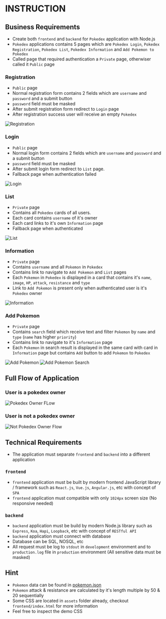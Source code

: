 # INSTRUCTION

## Business Requirements

- Create both `frontend` and `backend` for `Pokedex` application with Node.js
- `Pokedex` applications contains 5 pages which are `Pokedex Login`, `Pokedex Registration`, `Pokedex List`, `Pokedex Information` and `Add Pokemon to Pokedex`
- Called page that required authentication a `Private` page, otherwiser called it `Public` page

### Registration

- `Public` page
- Normal registration form contains 2 fields which are `username` and `password` and a submit button
- `password` field must be masked
- After submit registration form redirect to `Login` page
- After registration success user will receive an empty `Pokedex`

![Registration](./screenshots/REGISTRATION.png "Registration")

### Login

- `Public` page
- Normal login form contains 2 fields which are `username` and `password` and a submit button
- `password` field must be masked
- After submit login form redirect to `List` page.
- Fallback page when authentication failed

![Login](./screenshots/LOGIN.png "Login")

### List

- `Private` page
- Contains all `Pokedex` cards of all users.
- Each card contains `username` of it's owner
- Each card links to it's own `Information` page
- Fallback page when authenticated

![List](./screenshots/LIST.png "List")

### Information

- `Private` page
- Contains `username` and all `Pokemon` in  `Pokedex`
- Contains link to navigate to `Add Pokemon` and `List` pages
- Each `Pokemon` in `Pokedex` is displayed in a card that contains it's `name`, `image`, `HP`, `attack`, `resistance` and `type`
- Link to `Add Pokemon` is present only when authenticated user is it's `Pokedex` owner

![Information](./screenshots/INFORMATION.png "Information")

### Add Pokemon

- `Private` page
- Contains `search` field which receive text and filter `Pokemon` by `name` and `type` (`name` has higher `priority`)
- Contains link to navigate to it's `Information` page
- Each `Pokemon` in search result is displayed in the same card with card in `Information` page but contains `Add` button to add `Pokemon` to `Pokedex`

![Add Pokemon](./screenshots/ADD_POKEMON.png "Add Pokemon")
![Add Pokemon Search](./screenshots/ADD_POKEMON_SEARCH.png "Add Pokemon Search")

## Full Flow of Application

### User is a pokedex owner

![Pokedex Owner FLow](./screenshots/POKEDEX_OWNER_FLOW.gif "Pokedex Owner Flow")

### User is not a pokedex owner

![Not Pokedex Owner Flow](./screenshots/NOT_POKEDEX_OWNER_FLOW.gif "Not Pokedex Owner Flow")

## Technical Requirements

- The application must separate `frontend` and `backend` into a different application

### `frontend`

- `frontend` application must be built by modern frontend JavaScript library / framework such as `React.js`, `Vue.js`, `Angular.js`, etc with concept of `SPA`
- `frontend` application must compatible with only `1024px` screen size (No responsive needed)

### `backend`

- `backend` application must be build by modern Node.js library such as `Express`, `Koa`, `Hapi`, `Loopback`, etc with concept of `RESTful API`
- `backend` application must connect with database
- Database can be SQL, NOSQL, etc
- All request must be log to `stdout` in `development` environment and to `production.log` file in `production` environment (All sensitive data must be masked)

## Hint

- `Pokemon` data can be found in [pokemon.json](./seeds/pokemon.json)
- `Pokemon` attack & resistance are calculated by it's length multiple by 50 & 20 sequentially
- Some CSS are located in `assets` folder already, checkout `frontend/index.html` for more information
- Feel free to inspect the demo CSS
